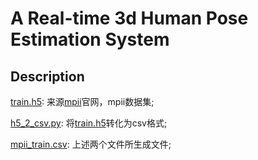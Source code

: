 # A Real-time 3d Human Pose Estimation System



## Description

[train.h5](./train.h5): 来源[mpii](http://human-pose.mpi-inf.mpg.de/)官网，mpii数据集;

[h5_2_csv.py](./h5_2_csv.py): 将[train.h5](./train.h5)转化为csv格式;

[mpii_train.csv](./mpii_train.csv): 上述两个文件所生成文件;



